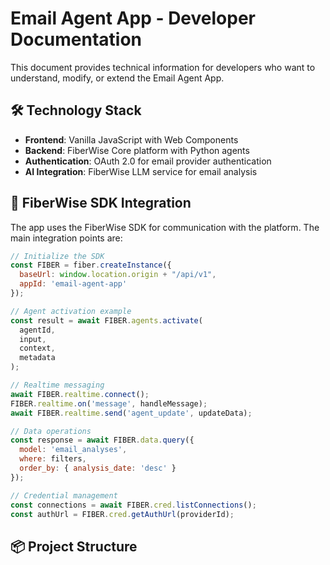 # Email Agent App - Developer Documentation

This document provides technical information for developers who want to understand, modify, or extend the Email Agent App.

## 🛠️ Technology Stack

- **Frontend**: Vanilla JavaScript with Web Components
- **Backend**: FiberWise Core platform with Python agents
- **Authentication**: OAuth 2.0 for email provider authentication
- **AI Integration**: FiberWise LLM service for email analysis

## 🔌 FiberWise SDK Integration

The app uses the FiberWise SDK for communication with the platform. The main integration points are:

```javascript
// Initialize the SDK
const FIBER = fiber.createInstance({ 
  baseUrl: window.location.origin + "/api/v1",
  appId: 'email-agent-app'
});

// Agent activation example
const result = await FIBER.agents.activate(
  agentId,
  input,
  context,
  metadata
);

// Realtime messaging
await FIBER.realtime.connect();
FIBER.realtime.on('message', handleMessage);
await FIBER.realtime.send('agent_update', updateData);

// Data operations
const response = await FIBER.data.query({
  model: 'email_analyses',
  where: filters,
  order_by: { analysis_date: 'desc' }
});

// Credential management
const connections = await FIBER.cred.listConnections();
const authUrl = FIBER.cred.getAuthUrl(providerId);
```

## 📦 Project Structure

